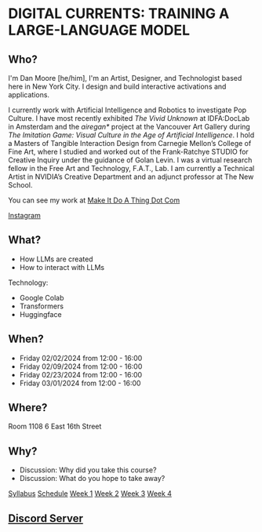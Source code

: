 # DIGITAL CURRENTS: TRAINING A LARGE-LANGUAGE MODEL


## Who?

I'm Dan Moore [he/him], I'm an Artist, Designer, and Technologist based here in New York City. I design and build interactive activations and applications.

I currently work with Artificial Intelligence and Robotics to investigate Pop Culture. I have most recently exhibited _The Vivid Unknown_ at IDFA:DocLab in Amsterdam and the _airegan*_ project at the Vancouver Art Gallery during _The Imitation Game: Visual Culture in the Age of Artificial Intelligence_.  I hold a Masters of Tangible Interaction Design from Carnegie Mellon’s College of Fine Art, where I studied and worked out of the Frank-Ratchye STUDIO for Creative Inquiry under the guidance of Golan Levin.  I was a virtual research fellow in the Free Art and Technology, F.A.T., Lab. I am currently a Technical Artist in NVIDIA’s Creative Department and an adjunct professor at The New School.

You can see my work at [Make It Do A Thing Dot Com](http://makeitdoathing.com)

[Instagram](https://www.instagram.com/danzeeeman/)

## What?

- How LLMs are created
- How to interact with LLMs

Technology: 
- Google Colab
- Transformers
- Huggingface

## When?

- Friday 02/02/2024 from 12:00 - 16:00
- Friday 02/09/2024 from 12:00 - 16:00
- Friday 02/23/2024 from 12:00 - 16:00
- Friday 03/01/2024 from 12:00 - 16:00

## Where?

Room 1108
6 East 16th Street

## Why?

- Discussion: Why did you take this course?
- Discussion: What do you hope to take away?

[Syllabus](syllabus.md)
[Schedule](schedule.md)
[Week 1](00_week_1.md)
[Week 2](01_week_2.md)
[Week 3](02_week_3.md)
[Week 4](03_week_4.md)

## [Discord Server](https://discord.gg/3h3pFK4vDz)
